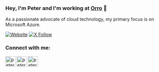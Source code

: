 ### Hey, I'm Peter and I'm working at [Orro][website] 👋

As a passionate advocate of cloud technology, my primary focus is on Microsoft Azure.

[![Website](https://img.shields.io/website?label=versent.com.au&style=for-the-badge&url=https%3A%2F%2Fversent.com.au)](https://www.orro.group)
[![X Follow](https://img.shields.io/twitter/follow/petermustow?color=1DA1F2&logo=twitter&style=for-the-badge)](https://twitter.com/intent/follow?original_referer=https%3A%2F%2Fgithub.com%2Fpetermustow&screen_name=petermustow)
<br />

### Connect with me:

[<img align="left" alt="petermustow | Twitter" width="32px" src="https://cdn.jsdelivr.net/npm/simple-icons@v5/icons/twitter.svg" />][twitter]
[<img align="left" alt="petermustow | LinkedIn" width="32px" src="https://cdn.jsdelivr.net/npm/simple-icons@v5/icons/linkedin.svg" />][linkedin]
[<img align="left" alt="petermustow | Blog" width="32px" src="https://cdn.jsdelivr.net/npm/simple-icons@v5/icons/medium.svg" />][blog]

<br />

[twitter]: https://twitter.com/petermustow
[linkedin]: https://linkedin.com/in/pmustow
[blog]: https://medium.com/@petermustow
[website]: https://versent.com.au
